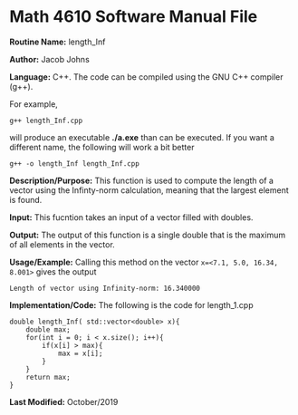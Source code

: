 # Math 4610 Software Manual File

**Routine Name:** length_Inf

**Author:** Jacob Johns

**Language:** C++. The code can be compiled using the GNU C++ compiler (g++).

For example,

    g++ length_Inf.cpp

will produce an executable **./a.exe** than can be executed. If you want a different name, the following will work a bit
better

    g++ -o length_Inf length_Inf.cpp

**Description/Purpose:** This function is used to compute the length of a vector using the Infinty-norm calculation, meaning that the largest element is found.

**Input:** This fucntion takes an input of a vector filled with doubles.

**Output:** The output of this function is a single double that is the maximum of all elements in the vector.

**Usage/Example:** Calling this method on the vector `x=<7.1, 5.0, 16.34, 8.001>` gives the output
```
Length of vector using Infinity-norm: 16.340000
```

**Implementation/Code:** The following is the code for length_1.cpp
```
double length_Inf( std::vector<double> x){
	double max;
	for(int i = 0; i < x.size(); i++){
		if(x[i] > max){
			max = x[i];
		}
	}
	return max;
}
```


**Last Modified:** October/2019
